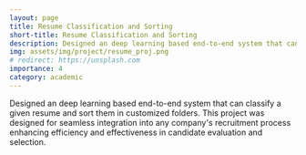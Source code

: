 ```yaml
---
layout: page
title: Resume Classification and Sorting
short-title: Resume Classification and Sorting
description: Designed an deep learning based end-to-end system that can classify a given resume and sort them in customized folders.
img: assets/img/project/resume_proj.png
# redirect: https://unsplash.com
importance: 4
category: academic
---
```

Designed an deep learning based end-to-end system that can classify a given resume and sort them in customized folders. This project was designed for seamless integration into any company's recruitment process enhancing efficiency and effectiveness in candidate evaluation and selection.